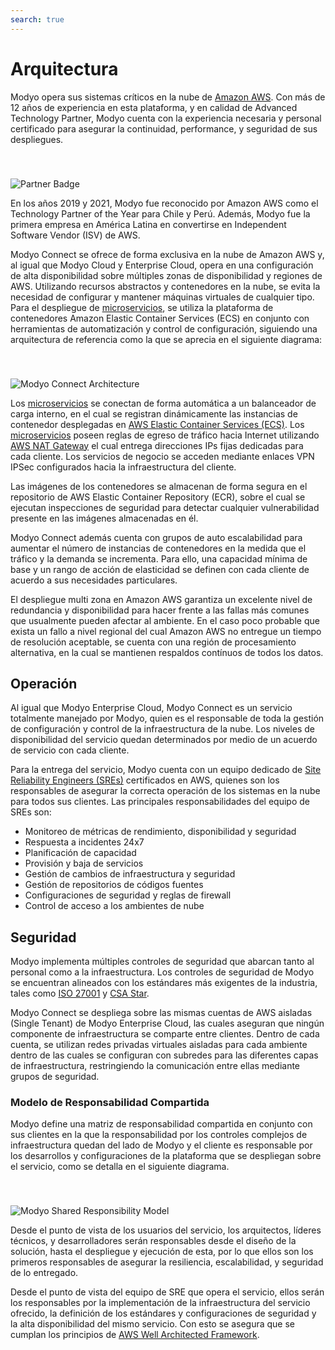 ```yaml
---
search: true
---
```


# Arquitectura

Modyo opera sus sistemas críticos en la nube de [Amazon AWS](https://aws.amazon.com). Con más de 12 años de experiencia en esta plataforma, y en calidad de Advanced Technology Partner, Modyo cuenta con la experiencia necesaria y personal certificado para asegurar la continuidad, performance, y seguridad de sus despliegues.

<img src="/assets/img/cloud/partner_badge.png" alt="Partner Badge" style="margin-top: 40px;" />

En los años 2019 y 2021, Modyo fue reconocido por Amazon AWS como el Technology Partner of the Year para Chile y Perú. Además, Modyo fue la primera empresa en América Latina en convertirse en Independent Software Vendor (ISV) de AWS.

Modyo Connect se ofrece de forma exclusiva en la nube de Amazon AWS y, al igual que Modyo Cloud y Enterprise Cloud, opera en una configuración de alta disponibilidad sobre múltiples zonas de disponibilidad y regiones de AWS. Utilizando recursos abstractos y contenedores en la nube, se evita la necesidad de configurar y mantener máquinas virtuales de cualquier tipo. Para el despliegue de [microservicios](resources/microservices.md), se utiliza la plataforma de contenedores Amazon Elastic Container Services (ECS) en conjunto con herramientas de automatización y control de configuración, siguiendo una arquitectura de referencia como la que se aprecia en el siguiente diagrama:

<img src="/assets/img/infrastructure/architecture.png" alt="Modyo Connect Architecture" style="margin-top: 40px;" />

Los [microservicios](resources/microservices.md) se conectan de forma automática a un balanceador de carga interno, en el cual se registran dinámicamente las instancias de contenedor desplegadas en [AWS Elastic Container Services (ECS)](https://aws.amazon.com/ecs/). Los [microservicios](resources/microservices.md) poseen reglas de egreso de tráfico hacia Internet utilizando [AWS NAT Gateway](https://docs.aws.amazon.com/vpc/latest/userguide/vpc-nat-gateway.html) el cual entrega direcciones IPs fijas dedicadas para cada cliente. Los servicios de negocio se acceden mediante enlaces VPN IPSec configurados hacia la infraestructura del cliente.

Las imágenes de los contenedores se almacenan de forma segura en el repositorio de AWS Elastic Container Repository (ECR), sobre el cual se ejecutan inspecciones de seguridad para detectar cualquier vulnerabilidad presente en las imágenes almacenadas en él.

Modyo Connect además cuenta con grupos de auto escalabilidad para aumentar el número de instancias de contenedores en la medida que el tráfico y la demanda se incrementa. Para ello, una capacidad mínima de base y un rango de acción de elasticidad se definen con cada cliente de acuerdo a sus necesidades particulares.

El despliegue multi zona en Amazon AWS garantiza un excelente nivel de redundancia y disponibilidad para hacer frente a las fallas más comunes que usualmente pueden afectar al ambiente. En el caso poco probable que exista un fallo a nivel regional del cual Amazon AWS no entregue un tiempo de resolución aceptable, se cuenta con una región de procesamiento alternativa, en la cual se mantienen respaldos contínuos de todos los datos.

## Operación

Al igual que Modyo Enterprise Cloud, Modyo Connect es un servicio totalmente manejado por Modyo, quien es el responsable de toda la gestión de configuración y control de la infraestructura de la nube. Los niveles de disponibilidad del servicio quedan determinados por medio de un acuerdo de servicio con cada cliente.

Para la entrega del servicio, Modyo cuenta con un equipo dedicado de [Site Reliability Engineers (SREs)](https://sre.google) certificados en AWS, quienes son los responsables de asegurar la correcta operación de los sistemas en la nube para todos sus clientes. Las principales responsabilidades del equipo de SREs son:

- Monitoreo de métricas de rendimiento, disponibilidad y seguridad
- Respuesta a incidentes 24x7
- Planificación de capacidad
- Provisión y baja de servicios
- Gestión de cambios de infraestructura y seguridad
- Gestión de repositorios de códigos fuentes
- Configuraciones de seguridad y reglas de firewall
- Control de acceso a los ambientes de nube

## Seguridad

Modyo implementa múltiples controles de seguridad que abarcan tanto al personal como a la infraestructura. Los controles de seguridad de Modyo se encuentran alineados con los estándares más exigentes de la industria, tales como [ISO 27001](https://en.wikipedia.org/wiki/ISO/IEC_27001) y [CSA Star](https://cloudsecurityalliance.org/star/). 

Modyo Connect se despliega sobre las mismas cuentas de AWS aisladas (Single Tenant) de Modyo Enterprise Cloud, las cuales aseguran que ningún componente de infraestructura se comparte entre clientes. Dentro de cada cuenta, se utilizan redes privadas virtuales aisladas para cada ambiente dentro de las cuales se configuran con subredes para las diferentes capas de infraestructura, restringiendo la comunicación entre ellas mediante grupos de seguridad. 

### Modelo de Responsabilidad Compartida

Modyo define una matriz de responsabilidad compartida en conjunto con sus clientes en la que la responsabilidad por los controles complejos de infraestructura quedan del lado de Modyo y el cliente es responsable por los desarrollos y configuraciones de la plataforma que se despliegan sobre el servicio, como se detalla en el siguiente diagrama.

<img src="/assets/img/infrastructure/shared_responsability_model.png" alt="Modyo Shared Responsibility Model" style="margin-top: 40px;" />

Desde el punto de vista de los usuarios del servicio, los arquitectos, líderes técnicos, y desarrolladores serán responsables desde el diseño de la solución, hasta el despliegue y ejecución de esta, por lo que ellos son los primeros responsables de asegurar la resiliencia, escalabilidad, y seguridad de lo entregado.

Desde el punto de vista del equipo de SRE que opera el servicio, ellos serán los responsables por la implementación de la infraestructura del servicio ofrecido, la definición de los estándares y configuraciones de seguridad y la alta disponibilidad del mismo servicio. Con esto se asegura que se cumplan los principios de [AWS Well Architected Framework](https://aws.amazon.com/architecture/well-architected/).
